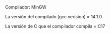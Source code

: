 Compilador: MinGW

La versión del compilado (gcc verision) = 14.1.0

La versión de C que el compilador compila = C17
